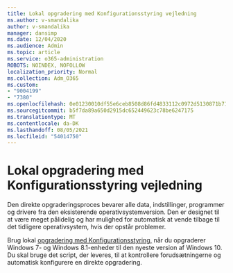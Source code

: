 ```yaml
---
title: Lokal opgradering med Konfigurationsstyring vejledning
ms.author: v-smandalika
author: v-smandalika
manager: dansimp
ms.date: 12/04/2020
ms.audience: Admin
ms.topic: article
ms.service: o365-administration
ROBOTS: NOINDEX, NOFOLLOW
localization_priority: Normal
ms.collection: Adm_O365
ms.custom:
- "9004199"
- "7380"
ms.openlocfilehash: 0e01230010df55e6ceb8508d86fd4833112c0972d5130871b717545d2b427170
ms.sourcegitcommit: b5f7da89a650d2915dc652449623c78be6247175
ms.translationtype: MT
ms.contentlocale: da-DK
ms.lasthandoff: 08/05/2021
ms.locfileid: "54014750"
---
```

# <a name="in-place-upgrade-with-configuration-manager-guide"></a>Lokal opgradering med Konfigurationsstyring vejledning

Den direkte opgraderingsproces bevarer alle data, indstillinger, programmer og drivere fra den eksisterende operativsystemversion. Den er designet til at være meget pålidelig og har mulighed for automatisk at vende tilbage til det tidligere operativsystem, hvis der opstår problemer.

Brug lokal [opgradering med Konfigurationsstyring,](https://admin.microsoft.com/adminportal/home#/win10upgrade) når du opgraderer Windows 7- og Windows 8.1-enheder til den nyeste version af Windows 10. Du skal bruge det script, der leveres, til at kontrollere forudsætningerne og automatisk konfigurere en direkte opgradering.